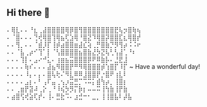 ## Hi there 👋

⠄⢿⣇⠄⠄⠘⣆⢀⣼⣿⣿⣿⣿⢿⡿⣿⢻⣿⣿⣿⣿⣿⣿⣿⣟⢧⡲⣿⢷⢦
⠄⠈⣿⠄⠄⠄⢙⢞⢿⣿⢹⢿⣦⢏⣱⢿⠘⣿⣝⠹⢿⣿⡽⣿⣿⣏⣆⢿⣿⡞
⠄⠄⢻⡀⠄⠄⠈⣾⡸⡏⢸⡾⣴⣿⣿⣶⣼⣎⢵⢀⡛⣿⣷⡙⡻⢻⡴⠨⠨⠖
⠄⠄⠈⣧⢀⡴⠊⢹⠁⡇⠈⢣⣿⣿⣿⣿⣦⣿⣷⣜⡳⣝⢧⢃⢣⣼⢁⠘⠆
⠄⠄⠄⢹⡇⠄⣠⠔⠚⣅⠄⢰⣶⣦⣭⣿⣿⣿⡿⠟⠿⣷⡧⠄⣘⣟⣸
⠄⠄⠄⠄⢷⠎⠄⠄⠄⣼⣦⠻⣿⣿⡟⠛⠻⢿⣿⣿⣿⡾⢱⣿⡏⠸⡏ ~ Have a wonderful day!
⠄⠄⠄⠄⠸⡄⠄⡄⠄⣿⢧⢗⠌⠻⣇⠿⠿⣸⣿⣿⡟⡐⣿⠟⢰⣇⠇
⠄⠄⠄⠄⣠⡆⠄⠃⢠⠏⣤⢀⢢⡰⣭⣛⡉⠩⠭⡅⣾⢳⡴⡀⢸⣿⡆
⠄⠄⢀⣶⡟⣽⠼⢀⡕⢀⠘⠸⢮⡳⡻⡍⡷⡆⠤⠤⠭⢸⢳⣷⢸⡟⣷
⠄⣴⣿⢫⢞⣵⢏⡞⠄⢸⠄⣛⣗⠩⠄⣰⣚⠒⠂⣀⡀⢸⢸⣿⣧⠇⡼⣧



<!--
**ToonExodia/ToonExodia** is a ✨ _special_ ✨ repository because its `README.md` (this file) appears on your GitHub profile.

- 🔭 I’m currently working on degree at UCF
- 🌱 I’m currently learning computer science
- 💬 Ask me about league of legends or other video games
- ⚡ Fun fact: I make warhammer 40k minatures and gundams
-->
